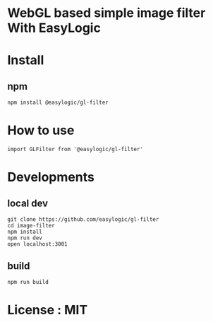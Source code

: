 # WebGL based simple image filter With EasyLogic


# Install 

## npm 

```npm
npm install @easylogic/gl-filter
```

# How to use 
 
```
import GLFilter from '@easylogic/gl-filter' 
```


# Developments 

## local dev 

```
git clone https://github.com/easylogic/gl-filter
cd image-filter
npm install 
npm run dev 
open localhost:3001
```

## build 

```
npm run build 
```

# License : MIT 
